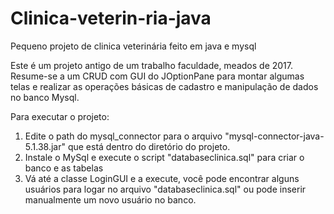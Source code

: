 # Clinica-veterin-ria-java
Pequeno projeto de clinica veterinária feito em java e mysql

Este é um projeto antigo de um trabalho faculdade, meados de 2017. Resume-se a um CRUD com GUI do JOptionPane para montar algumas telas e realizar as operações básicas de cadastro e manipulação de dados no banco Mysql.

Para executar o projeto:
  1. Edite o path do mysql_connector para o arquivo "mysql-connector-java-5.1.38.jar" que está dentro do diretório do projeto.
  2. Instale o MySql e execute o script "databaseclinica.sql" para criar o banco e as tabelas
  3. Vá até a classe LoginGUI e a execute, você pode encontrar alguns usuários para logar no arquivo "databaseclinica.sql" ou pode inserir manualmente um novo usuário no banco.
